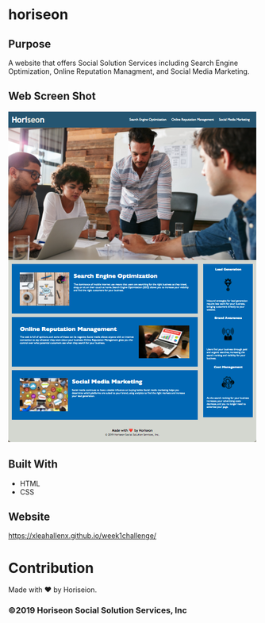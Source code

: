# horiseon

## Purpose
A website that offers Social Solution Services including Search Engine Optimization, Online Reputation Managment, and Social Media Marketing. 

## Web Screen Shot
<img src="./assets/images/horiseon-screen-shot.png"/>

## Built With
* HTML
* CSS

## Website
https://xleahallenx.github.io/week1challenge/

# Contribution
Made with ❤️ by Horiseion.

### ©️2019 Horiseon Social Solution Services, Inc 